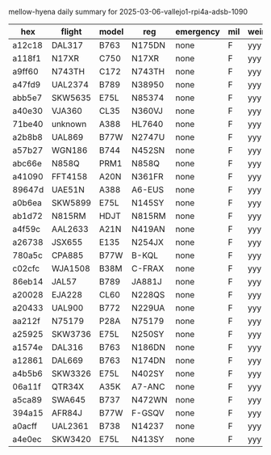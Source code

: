 mellow-hyena daily summary for 2025-03-06-vallejo1-rpi4a-adsb-1090

|hex|flight|model|reg|emergency|mil|weirdo|
|--|--|--|--|--|--|--|
|a12c18|DAL317|B763|N175DN|none|F|yyy|
|a118f1|N17XR|C750|N17XR|none|F|yyy|
|a9ff60|N743TH|C172|N743TH|none|F|yyy|
|a47fd9|UAL2374|B789|N38950|none|F|yyy|
|abb5e7|SKW5635|E75L|N85374|none|F|yyy|
|a40e30|VJA360|CL35|N360VJ|none|F|yyy|
|71be40|unknown|A388|HL7640|none|F|yyy|
|a2b8b8|UAL869|B77W|N2747U|none|F|yyy|
|a57b27|WGN186|B744|N452SN|none|F|yyy|
|abc66e|N858Q|PRM1|N858Q|none|F|yyy|
|a41090|FFT4158|A20N|N361FR|none|F|yyy|
|89647d|UAE51N|A388|A6-EUS|none|F|yyy|
|a0b6ea|SKW5899|E75L|N145SY|none|F|yyy|
|ab1d72|N815RM|HDJT|N815RM|none|F|yyy|
|a4f59c|AAL2633|A21N|N419AN|none|F|yyy|
|a26738|JSX655|E135|N254JX|none|F|yyy|
|780a5c|CPA885|B77W|B-KQL|none|F|yyy|
|c02cfc|WJA1508|B38M|C-FRAX|none|F|yyy|
|86eb14|JAL57|B789|JA881J|none|F|yyy|
|a20028|EJA228|CL60|N228QS|none|F|yyy|
|a20433|UAL900|B772|N229UA|none|F|yyy|
|aa212f|N75179|P28A|N75179|none|F|yyy|
|a25925|SKW3736|E75L|N250SY|none|F|yyy|
|a1574e|DAL316|B763|N186DN|none|F|yyy|
|a12861|DAL669|B763|N174DN|none|F|yyy|
|a4b5b6|SKW3326|E75L|N402SY|none|F|yyy|
|06a11f|QTR34X|A35K|A7-ANC|none|F|yyy|
|a5ca89|SWA645|B737|N472WN|none|F|yyy|
|394a15|AFR84J|B77W|F-GSQV|none|F|yyy|
|a0acff|UAL2361|B738|N14237|none|F|yyy|
|a4e0ec|SKW3420|E75L|N413SY|none|F|yyy|
